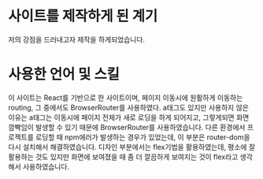 # 사이트를 제작하게 된 계기
저의 강점을 드러내고자 제작을 하게되었습니다. 
# 사용한 언어 및 스킬
이 사이트는 React를 기반으로 한 사이트이며, 페이지 이동시에 원활하게 이동하는 routing, 그 중에서도 BrowserRouter를 사용하였다. a태그도 있지만 사용하지 않은 이유는 a태그는 이동시에 페이지 전체가 새로 로딩을 하게 되어지고, 그렇게되면 화면 깜빡임이 발생할 수 있기 때문에 BrowserRouter를 사용하였습니다. 
다른 환경에서 프로젝트를 로딩할 때 npm에러가 발생하는 경우가 있었는데, 이 부분은 router-dom을 다시 설치해서 해결하였습니다. 
디자인 부분에서는 flex기법을 활용하였는데, 평소에 잘 활용하는 것도 있지만 화면에 보여졌을 때 좀 더 깔끔하게 보여지는 것이 flex라고 생각해서 사용하였습니다. 